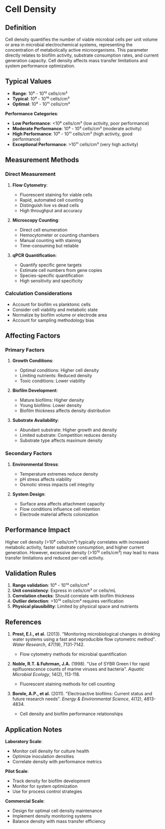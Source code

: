 <!--
Parameter ID: cell_density
Category: biological
Generated: 2025-01-16T12:02:00.000Z
-->

# Cell Density

## Definition

Cell density quantifies the number of viable microbial cells per unit volume or
area in microbial electrochemical systems, representing the concentration of
metabolically active microorganisms. This parameter directly relates to biofilm
activity, substrate consumption rates, and current generation capacity. Cell
density affects mass transfer limitations and system performance optimization.

## Typical Values

- **Range**: 10⁶ - 10¹² cells/cm³
- **Typical**: 10⁸ - 10¹⁰ cells/cm³
- **Optimal**: 10⁹ - 10¹¹ cells/cm³

**Performance Categories**:

- **Low Performance**: <10⁸ cells/cm³ (low activity, poor performance)
- **Moderate Performance**: 10⁸ - 10⁹ cells/cm³ (moderate activity)
- **High Performance**: 10⁹ - 10¹¹ cells/cm³ (high activity, good performance)
- **Exceptional Performance**: >10¹¹ cells/cm³ (very high activity)

## Measurement Methods

### Direct Measurement

1. **Flow Cytometry**:

   - Fluorescent staining for viable cells
   - Rapid, automated cell counting
   - Distinguish live vs dead cells
   - High throughput and accuracy

2. **Microscopy Counting**:

   - Direct cell enumeration
   - Hemocytometer or counting chambers
   - Manual counting with staining
   - Time-consuming but reliable

3. **qPCR Quantification**:
   - Quantify specific gene targets
   - Estimate cell numbers from gene copies
   - Species-specific quantification
   - High sensitivity and specificity

### Calculation Considerations

- Account for biofilm vs planktonic cells
- Consider cell viability and metabolic state
- Normalize by biofilm volume or electrode area
- Account for sampling methodology bias

## Affecting Factors

### Primary Factors

1. **Growth Conditions**:

   - Optimal conditions: Higher cell density
   - Limiting nutrients: Reduced density
   - Toxic conditions: Lower viability

2. **Biofilm Development**:

   - Mature biofilms: Higher density
   - Young biofilms: Lower density
   - Biofilm thickness affects density distribution

3. **Substrate Availability**:
   - Abundant substrate: Higher growth and density
   - Limited substrate: Competition reduces density
   - Substrate type affects maximum density

### Secondary Factors

1. **Environmental Stress**:

   - Temperature extremes reduce density
   - pH stress affects viability
   - Osmotic stress impacts cell integrity

2. **System Design**:
   - Surface area affects attachment capacity
   - Flow conditions influence cell retention
   - Electrode material affects colonization

## Performance Impact

Higher cell density (>10⁹ cells/cm³) typically correlates with increased
metabolic activity, faster substrate consumption, and higher current generation.
However, excessive density (>10¹² cells/cm³) may lead to mass transfer
limitations and reduced per-cell activity.

## Validation Rules

1. **Range validation**: 10⁵ - 10¹³ cells/cm³
2. **Unit consistency**: Express in cells/cm³ or cells/mL
3. **Correlation checks**: Should correlate with biofilm thickness
4. **Outlier detection**: >10¹² cells/cm³ requires verification
5. **Physical plausibility**: Limited by physical space and nutrients

## References

1. **Prest, E.I., et al.** (2013). "Monitoring microbiological changes in
   drinking water systems using a fast and reproducible flow cytometric method".
   _Water Research_, 47(19), 7131-7142.

   - Flow cytometry methods for microbial quantification

2. **Noble, R.T. & Fuhrman, J.A.** (1998). "Use of SYBR Green I for rapid
   epifluorescence counts of marine viruses and bacteria". _Aquatic Microbial
   Ecology_, 14(2), 113-118.

   - Fluorescent staining methods for cell counting

3. **Borole, A.P., et al.** (2011). "Electroactive biofilms: Current status and
   future research needs". _Energy & Environmental Science_, 4(12), 4813-4834.
   - Cell density and biofilm performance relationships

## Application Notes

**Laboratory Scale**:

- Monitor cell density for culture health
- Optimize inoculation densities
- Correlate density with performance metrics

**Pilot Scale**:

- Track density for biofilm development
- Monitor for system optimization
- Use for process control strategies

**Commercial Scale**:

- Design for optimal cell density maintenance
- Implement density monitoring systems
- Balance density with mass transfer efficiency
